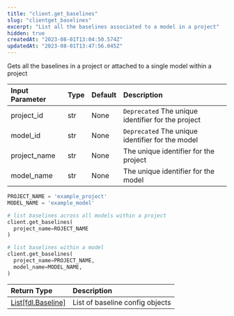 ```yaml
---
title: "client.get_baselines"
slug: "clientget_baselines"
excerpt: "List all the baselines associated to a model in a project"
hidden: true
createdAt: "2023-08-01T13:04:50.574Z"
updatedAt: "2023-08-01T13:47:56.045Z"
---
```

Gets all the baselines in a project or attached to a single model within a project

| Input Parameter | Type | Default | Description                                        |
| :-------------- | :--- | :------ | :------------------------------------------------- |
| project_id      | str  | None    | `Deprecated` The unique identifier for the project |
| model_id        | str  | None    | `Deprecated` The unique identifier for the model   |
| project_name    | str  | None    | The unique identifier for the project              |
| model_name      | str  | None    | The unique identifier for the model                |

```python Usage
PROJECT_NAME = 'example_project'
MODEL_NAME = 'example_model'

# list baselines across all models within a project
client.get_baselines(
  project_name=ROJECT_NAME
)

# list baselines within a model
client.get_baselines(
  project_name=PROJECT_NAME,
  model_name=MODEL_NAME,
)
```

| Return Type                             | Description                     |
| :-------------------------------------- | :------------------------------ |
| [List\[fdl.Baseline\]](ref:fdlbaseline) | List of baseline config objects |